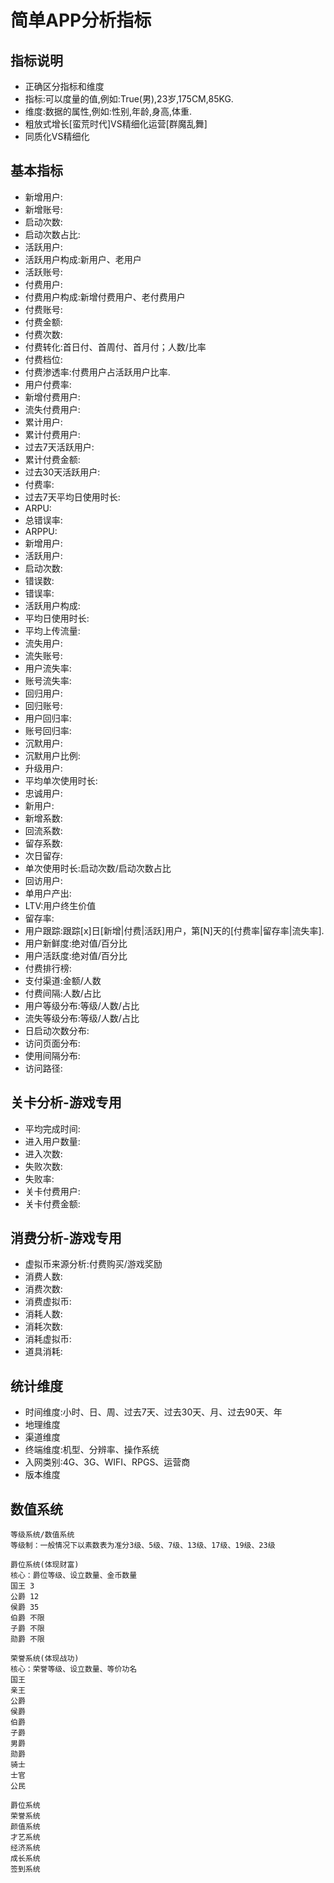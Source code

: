 
# 简单APP分析指标

## 指标说明

- 正确区分指标和维度
- 指标:可以度量的值,例如:True(男),23岁,175CM,85KG.
- 维度:数据的属性,例如:性别,年龄,身高,体重.
- 粗放式增长[蛮荒时代]VS精细化运营[群魔乱舞]
- 同质化VS精细化

## 基本指标

- 新增用户:
- 新增账号:
- 启动次数:
- 启动次数占比:
- 活跃用户:
- 活跃用户构成:新用户、老用户
- 活跃账号:
- 付费用户:
- 付费用户构成:新增付费用户、老付费用户
- 付费账号:
- 付费金额:
- 付费次数:
- 付费转化:首日付、首周付、首月付；人数/比率
- 付费档位:
- 付费渗透率:付费用户占活跃用户比率.
- 用户付费率:
- 新增付费用户:
- 流失付费用户:
- 累计用户:
- 累计付费用户:
- 过去7天活跃用户:
- 累计付费金额:
- 过去30天活跃用户:
- 付费率:
- 过去7天平均日使用时长:
- ARPU:
- 总错误率:
- ARPPU:
- 新增用户:
- 活跃用户:
- 启动次数:
- 错误数:
- 错误率:
- 活跃用户构成:
- 平均日使用时长:
- 平均上传流量:
- 流失用户:
- 流失账号:
- 用户流失率:
- 账号流失率:
- 回归用户:
- 回归账号:
- 用户回归率:
- 账号回归率:
- 沉默用户:
- 沉默用户比例:
- 升级用户:
- 平均单次使用时长:
- 忠诚用户:
- 新用户:
- 新增系数:
- 回流系数:
- 留存系数:
- 次日留存:
- 单次使用时长:启动次数/启动次数占比
- 回访用户:
- 单用户产出:
- LTV:用户终生价值
- 留存率:
- 用户跟踪:跟踪[x]日[新增|付费|活跃]用户，第[N]天的[付费率|留存率|流失率].
- 用户新鲜度:绝对值/百分比
- 用户活跃度:绝对值/百分比
- 付费排行榜:
- 支付渠道:金额/人数
- 付费间隔:人数/占比
- 用户等级分布:等级/人数/占比
- 流失等级分布:等级/人数/占比
- 日启动次数分布:
- 访问页面分布:
- 使用间隔分布:
- 访问路径:

## 关卡分析-游戏专用

- 平均完成时间:
- 进入用户数量:
- 进入次数:
- 失败次数:
- 失败率:
- 关卡付费用户:
- 关卡付费金额:

## 消费分析-游戏专用

- 虚拟币来源分析:付费购买/游戏奖励
- 消费人数:
- 消费次数:
- 消费虚拟币:
- 消耗人数:
- 消耗次数:
- 消耗虚拟币:
- 道具消耗:

## 统计维度

- 时间维度:小时、日、周、过去7天、过去30天、月、过去90天、年
- 地理维度
- 渠道维度
- 终端维度:机型、分辨率、操作系统
- 入网类别:4G、3G、WIFI、RPGS、运营商
- 版本维度

## 数值系统

```text
等级系统/数值系统
等级制：一般情况下以素数表为准分3级、5级、7级、13级、17级、19级、23级

爵位系统(体现财富)
核心：爵位等级、设立数量、金币数量
国王 3
公爵 12
侯爵 35
伯爵 不限
子爵 不限
勋爵 不限

荣誉系统(体现战功)
核心：荣誉等级、设立数量、等价功名
国王
亲王
公爵
侯爵
伯爵
子爵
男爵
勋爵
骑士
士官
公民

爵位系统
荣誉系统
颜值系统
才艺系统
经济系统
成长系统
签到系统
```